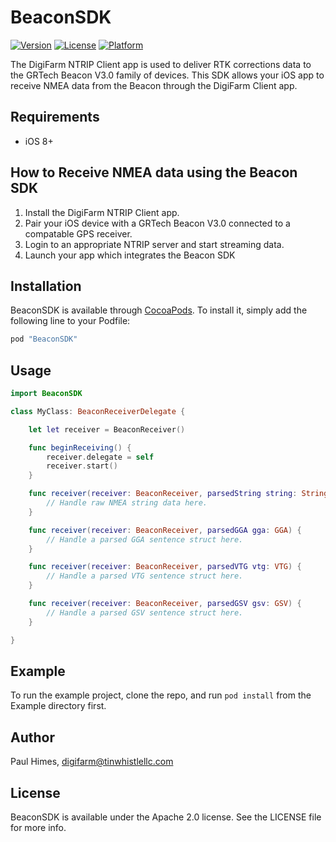 # BeaconSDK

<!--- [![CI Status](http://img.shields.io/travis/Paul Himes/BeaconSDK.svg?style=flat)](https://travis-ci.org/Paul Himes/BeaconSDK) --->
[![Version](https://img.shields.io/cocoapods/v/BeaconSDK.svg?style=flat)](http://cocoapods.org/pods/BeaconSDK)
[![License](https://img.shields.io/cocoapods/l/BeaconSDK.svg?style=flat)](http://cocoapods.org/pods/BeaconSDK)
[![Platform](https://img.shields.io/cocoapods/p/BeaconSDK.svg?style=flat)](http://cocoapods.org/pods/BeaconSDK)

The DigiFarm NTRIP Client app is used to deliver RTK corrections data to the GRTech Beacon V3.0 family of devices. This SDK allows your iOS app to receive NMEA data from the Beacon through the DigiFarm Client app.

## Requirements

* iOS 8+

## How to Receive NMEA data using the Beacon SDK

1. Install the DigiFarm NTRIP Client app.
2. Pair your iOS device with a GRTech Beacon V3.0 connected to a compatable GPS receiver.
3. Login to an appropriate NTRIP server and start streaming data.
4. Launch your app which integrates the Beacon SDK

## Installation

BeaconSDK is available through [CocoaPods](http://cocoapods.org). To install
it, simply add the following line to your Podfile:

```ruby
pod "BeaconSDK"
```

## Usage

```Swift
import BeaconSDK

class MyClass: BeaconReceiverDelegate {

    let let receiver = BeaconReceiver()

    func beginReceiving() {
        receiver.delegate = self
        receiver.start()
    }

    func receiver(receiver: BeaconReceiver, parsedString string: String) {
        // Handle raw NMEA string data here.
    }

    func receiver(receiver: BeaconReceiver, parsedGGA gga: GGA) {
        // Handle a parsed GGA sentence struct here.
    }

    func receiver(receiver: BeaconReceiver, parsedVTG vtg: VTG) {
        // Handle a parsed VTG sentence struct here.
    }

    func receiver(receiver: BeaconReceiver, parsedGSV gsv: GSV) {
        // Handle a parsed GSV sentence struct here.
    }

}
```

## Example

To run the example project, clone the repo, and run `pod install` from the Example directory first.

## Author

Paul Himes, digifarm@tinwhistlellc.com

## License

BeaconSDK is available under the Apache 2.0 license. See the LICENSE file for more info.
